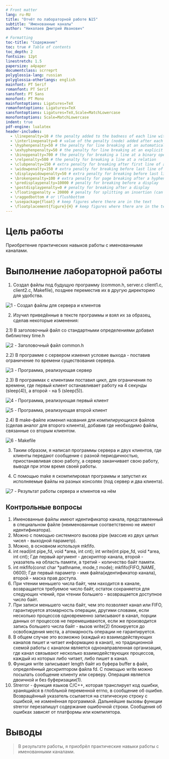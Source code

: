 ```yaml
---
# Front matter
lang: ru-RU
title: "Отчёт по лабораторной работе №15"
subtitle: "Именованные каналы"
author: "Николаев Дмитрий Иванович"

# Formatting
toc-title: "Содержание"
toc: true # Table of contents
toc_depth: 2
fontsize: 12pt
linestretch: 1.5
papersize: a4paper
documentclass: scrreprt
polyglossia-lang: russian
polyglossia-otherlangs: english
mainfont: PT Serif
romanfont: PT Serif
sansfont: PT Sans
monofont: PT Mono
mainfontoptions: Ligatures=TeX
romanfontoptions: Ligatures=TeX
sansfontoptions: Ligatures=TeX,Scale=MatchLowercase
monofontoptions: Scale=MatchLowercase
indent: true
pdf-engine: lualatex
header-includes:
  - \linepenalty=10 # the penalty added to the badness of each line within a paragraph (no associated penalty node) Increasing the value makes tex try to have fewer lines in the paragraph.
  - \interlinepenalty=0 # value of the penalty (node) added after each line of a paragraph.
  - \hyphenpenalty=50 # the penalty for line breaking at an automatically inserted hyphen
  - \exhyphenpenalty=50 # the penalty for line breaking at an explicit hyphen
  - \binoppenalty=700 # the penalty for breaking a line at a binary operator
  - \relpenalty=500 # the penalty for breaking a line at a relation
  - \clubpenalty=150 # extra penalty for breaking after first line of a paragraph
  - \widowpenalty=150 # extra penalty for breaking before last line of a paragraph
  - \displaywidowpenalty=50 # extra penalty for breaking before last line before a display math
  - \brokenpenalty=100 # extra penalty for page breaking after a hyphenated line
  - \predisplaypenalty=10000 # penalty for breaking before a display
  - \postdisplaypenalty=0 # penalty for breaking after a display
  - \floatingpenalty = 20000 # penalty for splitting an insertion (can only be split footnote in standard LaTeX)
  - \raggedbottom # or \flushbottom
  - \usepackage{float} # keep figures where there are in the text
  - \floatplacement{figure}{H} # keep figures where there are in the text
---
```


# Цель работы

Приобретение практических навыков работы с именованными каналами.

# Выполнение лабораторной работы

1) Создал файлы под будущую программу (common.h, server.c client1.c, client2.c, Makefile), позднее переместив их в другую директорию для удобства.

![1](image/1.png) - Создал файлы для сервера и клиентов

2) Изучил приведённые в тексте программы и взял их за образец, сделав некоторые изменения:

2.1) В заголовочный файл со стандартными определениями добавил библиотеку time.h

![2](image/2.png) - Заголовочный файл common.h

2.2) В программе с сервером изменил условие выхода - поставив ограничение по времени существования сервера.

![3](image/3.png) - Программа, реализующая сервер

2.3) В программах с клиентами поставил цикл, для ограничения по времени, где первый клиент останавливает работу на 4 секунды (sleep(4)), а второй - на 5 (sleep(5)).

![4](image/4.png) - Программа, реализующая первый клиент

![5](image/5.png) - Программа, реализующая второй клиент

2.4) В make-файле изменил названия для компилирующихся файлов (сделав аналог для второго клиента), добавив где необходимо файлы, связанные со вторым клиентом.

![6](image/6.png) - Makefile

3) Таким образом, я написал программы сервера и двух клиентов, где клиенты передают сообщение с разной периодичностью, приостанавливая свою работу, а сервер заканчивает свою работу, выводя при этом время своей работы.

4) С помощью make я скомпилировал программы и запустил их исполняемые файлы на разных консолях (под сервер и два клиента).

![7](image/7.png) - Результат работы сервера и клиентов на нём

## Контрольные вопросы

1. Именованные файлы имеют идентификатор канала, представленный в специальном файле (неименованные соответственно не имеют идентификатора).
2. Можно с помощью системного вызова pipe (массив из двух целых чисел - выходной параметр).
3. Можно, в основном используя mkfifo.
4. int read(int pipe_fd, void *area, int cnt);
   int write(int pipe_fd, void *area, int cnt);
Где первый аргумент - дескриптор канала, второй - указатель на область памяти, а третий - количество байт памяти.
5. int mkfifo(const char *pathname, mode_t mode);
mkfifo(FIFO_NAME, 0600);
Где первый параметр - имя файла(идентификатор канала), второй - маска прав доступа.
6. При чтении меньшего числа байт, чем находится в канале, возвращается требуемое число байт, остаток сохраняется для следующих чтений, при чтении большего - возвращается доступное число байт.
7. При записи меньшего числа байт, чем это позволяет канал или FIFO, гарантируется атомарность операции, другими словами, если несколько процессов одновременно записывают в канал, порции данных от процессов не перемешиваются, если же производится запись большего числа байт - вызов write(2) блокируется до освобождения места, а атомарность операции не гарантируется.
8. В общем случае это возможно (каждый из взаимодействующих каналов пишет и читает информацию в канал), но традиционной схемой работы с каналом является однонаправленная организация, где канал связывают несколько взаимодействующих процессов, каждый из которых либо читает, либо пишет в канал.
9. Функция write записывает length байт из буфера buffer в файл, определённый дескриптором файла fd. С помощью write можно посылать сообщение клиенту или серверу. Операция является двоичной и без буферизации(1).
10. Strerror - функция языков C/C++, которая транслирует код ошибки, хранящийся в глобльной переменной errno, в сообщение об ошибке. Возвращённый указатель ссылается на статическую строку с ошибкой, не изменённая программой. Дальнейшие вызовы функции strerror перезапишут содержание ошибочной строки. Сообщения об ошибках зависят от платформы или компилятора.

# Выводы

> В результате работы, я приобрёл практические навыки работы с именованными каналами.